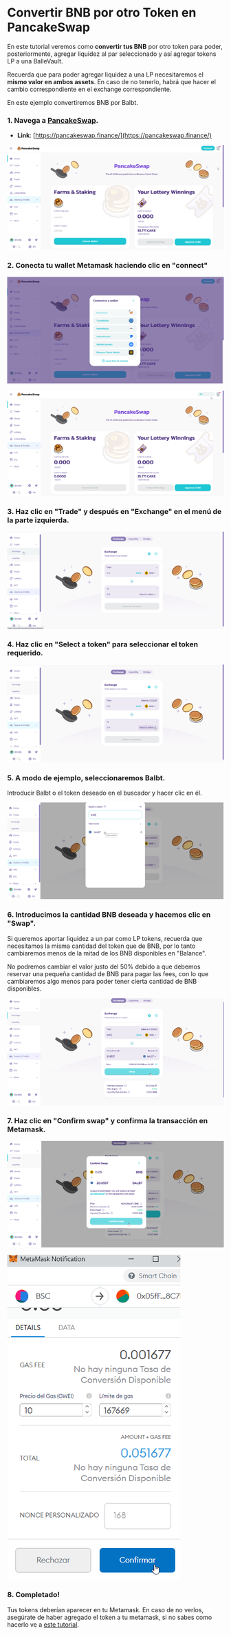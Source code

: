 # Convertir BNB por otro Token en PancakeSwap

En este tutorial veremos como **convertir tus BNB** por otro token para poder, posteriormente, agregar liquidez al par seleccionado y así agregar tokens LP a una BalleVault.

Recuerda que para poder agregar liquidez a una LP necesitaremos el **mismo valor en ambos assets**. En caso de no tenerlo, habrá que hacer el cambio correspondiente en el exchange correspondiente.

En este ejemplo convertiremos BNB por Balbt.



### 1. Navega a [PancakeSwap](https://pancakeswap.finance/).

* **Link**: [https://pancakeswap.finance/](https://pancakeswap.finance/)



![](../../../../../.gitbook/assets/1%20%287%29.png)

### 

### 2. Conecta tu wallet Metamask haciendo clic en "connect"



![](../../../../../.gitbook/assets/2%20%286%29.png)



![](../../../../../.gitbook/assets/3%20%286%29.png)



### 3. Haz clic en "Trade" y después en "Exchange" en el menú de la parte izquierda.



![](../../../../../.gitbook/assets/4%20%287%29.png)



### 4. Haz clic en "Select a token" para seleccionar el token requerido.



![](../../../../../.gitbook/assets/4.5.png)



### 5. A modo de ejemplo, seleccionaremos Balbt.

Introducir Balbt o el token deseado en el buscador y hacer clic en él.



![](../../../../../.gitbook/assets/image%20%2810%29.png)



### 6. Introducimos la cantidad BNB deseada y hacemos clic en "Swap".

Si queremos aportar liquidez a un par como LP tokens, recuerda que necesitamos la misma cantidad del token que de BNB, por lo tanto cambiaremos menos de la mitad de los BNB disponibles en "Balance". 

No podremos cambiar el valor justo del 50% debido a que debemos reservar una pequeña cantidad de BNB para pagar las fees, con lo que cambiaremos algo menos para poder tener cierta cantidad de BNB disponibles.



![](../../../../../.gitbook/assets/image%20%2811%29.png)



### 7. Haz clic en "Confirm swap" y confirma la transacción en Metamask.



![](../../../../../.gitbook/assets/image%20%2813%29.png)



![](../../../../../.gitbook/assets/image%20%288%29.png)

### 

### 8. Completado!

Tus tokens deberían aparecer en tu Metamask. En caso de no verlos, asegúrate de haber agregado el token a tu metamask, si no sabes como hacerlo ve a [este tutorial](../../metamask/como-anadir-un-token-personalizado-a-metamask.md).





